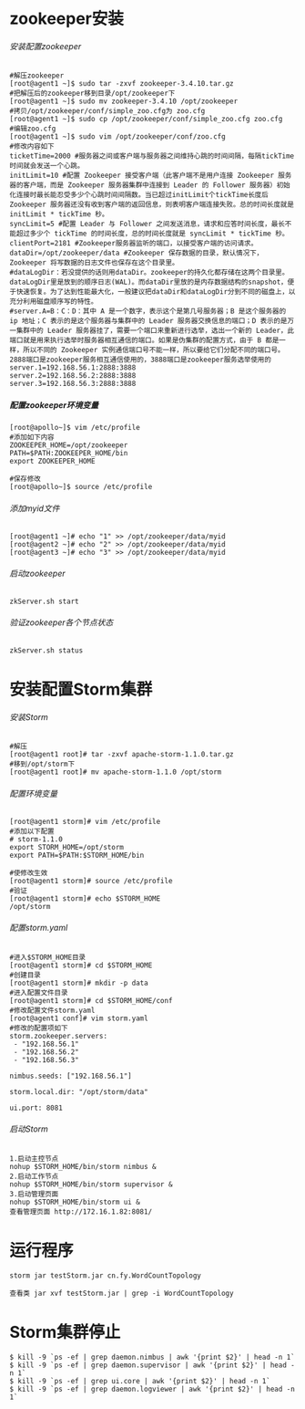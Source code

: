 # zookeeper安装

###### 安装配置zookeeper
	#解压zookeeper
	[root@agent1 ~]$ sudo tar -zxvf zookeeper-3.4.10.tar.gz
	#把解压后的zookeeper移到目录/opt/zookeeper下
	[root@agent1 ~]$ sudo mv zookeeper-3.4.10 /opt/zookeeper
	#拷贝/opt/zookeeper/conf/simple_zoo.cfg为 zoo.cfg
	[root@agent1 ~]$ sudo cp /opt/zookeeper/conf/simple_zoo.cfg zoo.cfg
	#编辑zoo.cfg
	[root@agent1 ~]$ sudo vim /opt/zookeeper/conf/zoo.cfg
	#修改内容如下
	ticketTime=2000 #服务器之间或客户端与服务器之间维持心跳的时间间隔，每隔tickTime时间就会发送一个心跳。
	initLimit=10 #配置 Zookeeper 接受客户端（此客户端不是用户连接 Zookeeper 服务器的客户端，而是 Zookeeper 服务器集群中连接到 Leader 的 Follower 服务器）初始化连接时最长能忍受多少个心跳时间间隔数。当已超过initLimit个tickTime长度后 Zookeeper 服务器还没有收到客户端的返回信息，则表明客户端连接失败。总的时间长度就是 initLimit * tickTime 秒。
	syncLimit=5 #配置 Leader 与 Follower 之间发送消息，请求和应答时间长度，最长不能超过多少个 tickTime 的时间长度，总的时间长度就是 syncLimit * tickTime 秒。
	clientPort=2181 #Zookeeper服务器监听的端口，以接受客户端的访问请求。
	dataDir=/opt/zookeeper/data #Zookeeper 保存数据的目录，默认情况下，Zookeeper 将写数据的日志文件也保存在这个目录里。
	#dataLogDir：若没提供的话则用dataDir。zookeeper的持久化都存储在这两个目录里。dataLogDir里是放到的顺序日志(WAL)。而dataDir里放的是内存数据结构的snapshot，便于快速恢复。为了达到性能最大化，一般建议把dataDir和dataLogDir分到不同的磁盘上，以充分利用磁盘顺序写的特性。
	#server.A=B：C：D：其中 A 是一个数字，表示这个是第几号服务器；B 是这个服务器的 ip 地址；C 表示的是这个服务器与集群中的 Leader 服务器交换信息的端口；D 表示的是万一集群中的 Leader 服务器挂了，需要一个端口来重新进行选举，选出一个新的 Leader，此端口就是用来执行选举时服务器相互通信的端口。如果是伪集群的配置方式，由于 B 都是一样，所以不同的 Zookeeper 实例通信端口号不能一样，所以要给它们分配不同的端口号。2888端口是zookeeper服务相互通信使用的，3888端口是zookeeper服务选举使用的
	server.1=192.168.56.1:2888:3888
	server.2=192.168.56.2:2888:3888
	server.3=192.168.56.3:2888:3888

##### 配置zookeeper环境变量
	[root@apollo~]$ vim /etc/profile
	#添加如下内容
	ZOOKEEPER_HOME=/opt/zookeeper
	PATH=$PATH:ZOOKEEPER_HOME/bin
	export ZOOKEEPER_HOME

	#保存修改
	[root@apollo~]$ source /etc/profile

###### 添加myid文件
	[root@agent1 ~]# echo "1" >> /opt/zookeeper/data/myid
	[root@agent2 ~]# echo "2" >> /opt/zookeeper/data/myid
	[root@agent3 ~]# echo "3" >> /opt/zookeeper/data/myid

###### 启动zookeeper
	zkServer.sh start
	
###### 验证zookeeper各个节点状态
	zkServer.sh status

#  安装配置Storm集群
	
###### 安装Storm
	#解压
	[root@agent1 root]# tar -zxvf apache-storm-1.1.0.tar.gz 
	#移到/opt/storm下
	[root@agent1 root]# mv apache-storm-1.1.0 /opt/storm
	
###### 配置环境变量
	[root@agent1 storm]# vim /etc/profile
	#添加以下配置
	# storm-1.1.0
	export STORM_HOME=/opt/storm
	export PATH=$PATH:$STORM_HOME/bin
	
	#使修改生效
	[root@agent1 storm]# source /etc/profile
	#验证
	[root@agent1 storm]# echo $STORM_HOME
	/opt/storm
	
###### 配置storm.yaml
	#进入$STORM_HOME目录
	[root@agent1 storm]# cd $STORM_HOME
	#创建目录
	[root@agent1 storm]# mkdir -p data
	#进入配置文件目录
	[root@agent1 storm]# cd $STORM_HOME/conf
	#修改配置文件storm.yaml
	[root@agent1 conf]# vim storm.yaml
	#修改的配置项如下
	storm.zookeeper.servers:
     - "192.168.56.1"
     - "192.168.56.2"
     - "192.168.56.3"
	
	nimbus.seeds: ["192.168.56.1"]
	
	storm.local.dir: "/opt/storm/data"
	
	ui.port: 8081

###### 启动Storm
	1.启动主控节点
	nohup $STORM_HOME/bin/storm nimbus &
	2.启动工作节点
	nohup $STORM_HOME/bin/storm supervisor &
	3.启动管理页面
	nohup $STORM_HOME/bin/storm ui &
	查看管理页面 http://172.16.1.82:8081/
	
# 运行程序
	storm jar testStorm.jar cn.fy.WordCountTopology
	
	查看类 jar xvf testStorm.jar | grep -i WordCountTopology
	
# Storm集群停止
	$ kill -9 `ps -ef | grep daemon.nimbus | awk '{print $2}' | head -n 1`
	$ kill -9 `ps -ef | grep daemon.supervisor | awk '{print $2}' | head -n 1`
	$ kill -9 `ps -ef | grep ui.core | awk '{print $2}' | head -n 1`
	$ kill -9 `ps -ef | grep daemon.logviewer | awk '{print $2}' | head -n 1`
	

